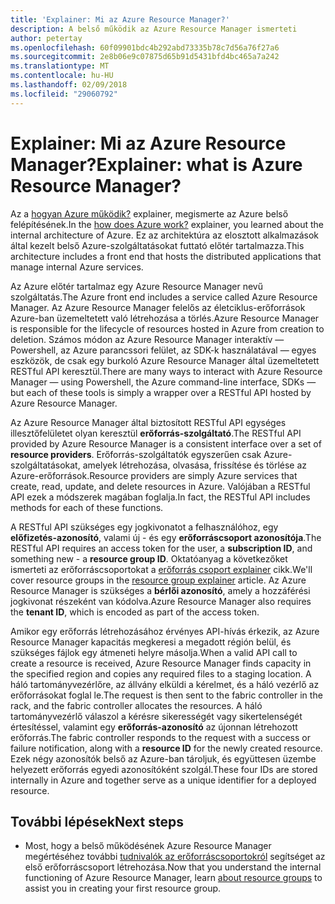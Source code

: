 ```yaml
---
title: 'Explainer: Mi az Azure Resource Manager?'
description: A belső működik az Azure Resource Manager ismerteti
author: petertay
ms.openlocfilehash: 60f09901bdc4b292abd73335b78c7d56a76f27a6
ms.sourcegitcommit: 2e8b06e9c07875d65b91d5431bfd4bc465a7a242
ms.translationtype: MT
ms.contentlocale: hu-HU
ms.lasthandoff: 02/09/2018
ms.locfileid: "29060792"
---
```

# <a name="explainer-what-is-azure-resource-manager"></a><span data-ttu-id="aa2b6-103">Explainer: Mi az Azure Resource Manager?</span><span class="sxs-lookup"><span data-stu-id="aa2b6-103">Explainer: what is Azure Resource Manager?</span></span>

<span data-ttu-id="aa2b6-104">Az a [hogyan Azure működik?](azure-explainer.md) explainer, megismerte az Azure belső felépítésének.</span><span class="sxs-lookup"><span data-stu-id="aa2b6-104">In the [how does Azure work?](azure-explainer.md) explainer, you learned about the internal architecture of Azure.</span></span> <span data-ttu-id="aa2b6-105">Ez az architektúra az elosztott alkalmazások által kezelt belső Azure-szolgáltatásokat futtató előtér tartalmazza.</span><span class="sxs-lookup"><span data-stu-id="aa2b6-105">This architecture includes a front end that hosts the distributed applications that manage internal Azure services.</span></span>

<span data-ttu-id="aa2b6-106">Az Azure előtér tartalmaz egy Azure Resource Manager nevű szolgáltatás.</span><span class="sxs-lookup"><span data-stu-id="aa2b6-106">The Azure front end includes a service called Azure Resource Manager.</span></span> <span data-ttu-id="aa2b6-107">Az Azure Resource Manager felelős az életciklus-erőforrások Azure-ban üzemeltetett való létrehozása a törlés.</span><span class="sxs-lookup"><span data-stu-id="aa2b6-107">Azure Resource Manager is responsible for the lifecycle of resources hosted in Azure from creation to deletion.</span></span> <span data-ttu-id="aa2b6-108">Számos módon az Azure Resource Manager interaktív &mdash; Powershell, az Azure parancssori felület, az SDK-k használatával &mdash; egyes eszközök, de csak egy burkoló Azure Resource Manager által üzemeltetett RESTful API keresztül.</span><span class="sxs-lookup"><span data-stu-id="aa2b6-108">There are many ways to interact with Azure Resource Manager &mdash; using Powershell, the Azure command-line interface, SDKs &mdash; but each of these tools is simply a wrapper over a RESTful API hosted by Azure Resource Manager.</span></span>

<span data-ttu-id="aa2b6-109">Az Azure Resource Manager által biztosított RESTful API egységes illesztőfelületet olyan keresztül **erőforrás-szolgáltató**.</span><span class="sxs-lookup"><span data-stu-id="aa2b6-109">The RESTful API provided by Azure Resource Manager is a consistent interface over a set of **resource providers**.</span></span> <span data-ttu-id="aa2b6-110">Erőforrás-szolgáltatók egyszerűen csak Azure-szolgáltatásokat, amelyek létrehozása, olvasása, frissítése és törlése az Azure-erőforrások.</span><span class="sxs-lookup"><span data-stu-id="aa2b6-110">Resource providers are simply Azure services that create, read, update, and delete resources in Azure.</span></span> <span data-ttu-id="aa2b6-111">Valójában a RESTful API ezek a módszerek magában foglalja.</span><span class="sxs-lookup"><span data-stu-id="aa2b6-111">In fact, the RESTful API includes methods for each of these functions.</span></span> 

<span data-ttu-id="aa2b6-112">A RESTful API szükséges egy jogkivonatot a felhasználóhoz, egy **előfizetés-azonosító**, valami új - és egy **erőforráscsoport azonosítója**.</span><span class="sxs-lookup"><span data-stu-id="aa2b6-112">The RESTful API requires an access token for the user, a **subscription ID**, and something new - a **resource group ID**.</span></span> <span data-ttu-id="aa2b6-113">Oktatóanyag a következőket ismerteti az erőforráscsoportokat a [erőforrás csoport explainer](resource-group-explainer.md) cikk.</span><span class="sxs-lookup"><span data-stu-id="aa2b6-113">We'll cover resource groups in the [resource group explainer](resource-group-explainer.md) article.</span></span> <span data-ttu-id="aa2b6-114">Az Azure Resource Manager is szükséges a **bérlői azonosító**, amely a hozzáférési jogkivonat részeként van kódolva.</span><span class="sxs-lookup"><span data-stu-id="aa2b6-114">Azure Resource Manager also requires the **tenant ID**, which is encoded as part of the access token.</span></span> 

<span data-ttu-id="aa2b6-115">Amikor egy erőforrás létrehozásához érvényes API-hívás érkezik, az Azure Resource Manager kapacitás megkeresi a megadott régión belül, és szükséges fájlok egy átmeneti helyre másolja.</span><span class="sxs-lookup"><span data-stu-id="aa2b6-115">When a valid API call to create a resource is received, Azure Resource Manager finds capacity in the specified region and copies any required files to a staging location.</span></span> <span data-ttu-id="aa2b6-116">A háló tartományvezérlőre, az állvány elküldi a kérelmet, és a háló vezérlő az erőforrásokat foglal le.</span><span class="sxs-lookup"><span data-stu-id="aa2b6-116">The request is then sent to the fabric controller in the rack, and the fabric controller allocates the resources.</span></span> <span data-ttu-id="aa2b6-117">A háló tartományvezérlő válaszol a kérésre sikerességét vagy sikertelenségét értesítéssel, valamint egy **erőforrás-azonosító** az újonnan létrehozott erőforrás.</span><span class="sxs-lookup"><span data-stu-id="aa2b6-117">The fabric controller responds to the request with a success or failure notification, along with a **resource ID** for the newly created resource.</span></span> <span data-ttu-id="aa2b6-118">Ezek négy azonosítók belső az Azure-ban tároljuk, és együttesen üzembe helyezett erőforrás egyedi azonosítóként szolgál.</span><span class="sxs-lookup"><span data-stu-id="aa2b6-118">These four IDs are stored internally in Azure and together serve as a unique identifier for a deployed resource.</span></span>

## <a name="next-steps"></a><span data-ttu-id="aa2b6-119">További lépések</span><span class="sxs-lookup"><span data-stu-id="aa2b6-119">Next steps</span></span>

* <span data-ttu-id="aa2b6-120">Most, hogy a belső működésének Azure Resource Manager megértéséhez további [tudnivalók az erőforráscsoportokról](resource-group-explainer.md) segítséget az első erőforráscsoport létrehozása.</span><span class="sxs-lookup"><span data-stu-id="aa2b6-120">Now that you understand the internal functioning of Azure Resource Manager, learn [about resource groups](resource-group-explainer.md) to assist you in creating your first resource group.</span></span>

